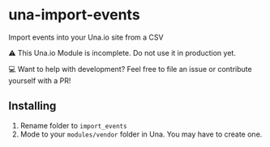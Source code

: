 # una-import-events

Import events into your Una.io site from a CSV

⚠ This Una.io Module is incomplete. Do not use it in production yet.

💻 Want to help with development? Feel free to file an issue or contribute yourself with a PR!

## Installing

1. Rename folder to `import_events`
2. Mode to your `modules/vendor` folder in Una. You may have to create one.
